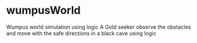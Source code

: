 # wumpusWorld
Wumpus world simulation using logic
A Gold seeker observe the obstacles and move with the safe directions in a black cave using logic
